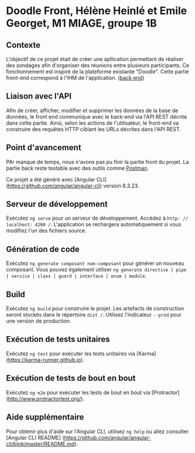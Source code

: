 # Doodle Front, Hélène Heinlé et Emile Georget, M1 MIAGE, groupe 1B


## Contexte
L'objectif de ce projet était de créer une apllication permettant de réaliser des sondages afin d'organiser des réunions entre plusieurs participants. Ce fonctionnement est inspiré de la plateforme existante "Doodle".
Cette partie front-end correspond à l'IHM de l'application. ([back end](https://github.com/Equilat/testjpa))


## Liaison avec l'API 
Afin de créer, afficher, modifier et supprimer les données de la base de données, le front end communique avec le back-end via l'API REST décrite dans cette partie. Ainsi, selon les actions de l'utilisateur, le front-end va construire des requêtes HTTP ciblant les URLs décrites dans l'API REST.

## Point d'avancement
PAr manque de temps, nous n'avons pas pu finir la partie front du projet. La partie back reste testable avec des outils comme [Postman](https://www.postman.com/).



Ce projet a été généré avec [Angular CLI] (https://github.com/angular/angular-cli) version 8.3.23.

## Serveur de développement

Exécutez `ng serve` pour un serveur de développement. Accédez à `http: // localhost: 4200 /`. L'application se rechargera automatiquement si vous modifiez l'un des fichiers source.

## Génération de code

Exécutez `ng generate composant nom-composant` pour générer un nouveau composant. Vous pouvez également utiliser `ng generate directive | pipe | service | class | guard | interface | enum | module`.

## Build

Exécutez `ng build` pour construire le projet. Les artefacts de construction seront stockés dans le répertoire `dist /`. Utilisez l'indicateur `--prod` pour une version de production.

## Exécution de tests unitaires

Exécutez `ng test` pour exécuter les tests unitaires via [Karma] (https://karma-runner.github.io).

## Exécution de tests de bout en bout

Exécutez `ng e2e` pour exécuter les tests de bout en bout via [Protractor] (http://www.protractortest.org/).

## Aide supplémentaire

Pour obtenir plus d'aide sur l'Angular CLI, utilisez `ng help` ou allez consulter [Angular CLI README] (https://github.com/angular/angular-cli/blob/master/README.md).
